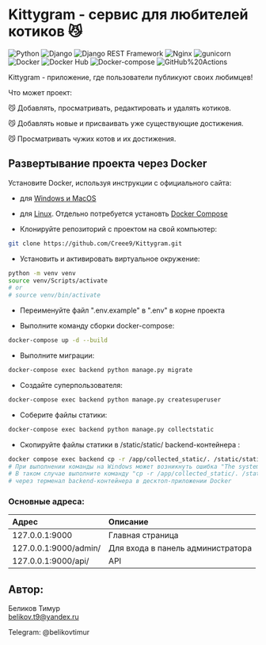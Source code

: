 # Kittygram - сервис для любителей котиков 😼

![Python](https://img.shields.io/badge/-Python-464646?style=flat&logo=Python&logoColor=56C0C0&color=008080)
![Django](https://img.shields.io/badge/-Django-464646?style=flat&logo=Django&logoColor=56C0C0&color=008080)
![Django REST Framework](https://img.shields.io/badge/-Django%20REST%20Framework-464646?style=flat&logo=Django%20REST%20Framework&logoColor=56C0C0&color=008080)
![Nginx](https://img.shields.io/badge/-NGINX-464646?style=flat&logo=NGINX&logoColor=56C0C0&color=008080)
![gunicorn](https://img.shields.io/badge/-gunicorn-464646?style=flat&logo=gunicorn&logoColor=56C0C0&color=008080)
![Docker](https://img.shields.io/badge/-Docker-464646?style=flat&logo=Docker&logoColor=56C0C0&color=008080)
![Docker Hub](https://img.shields.io/badge/-Docker%20Hub-464646?style=flat&logo=Docker&logoColor=56C0C0&color=008080)
![Docker-compose](https://img.shields.io/badge/-Docker%20compose-464646?style=flat&logo=Docker&logoColor=56C0C0&color=008080)
![GitHub%20Actions](https://img.shields.io/badge/-GitHub%20Actions-464646?style=flat&logo=GitHub%20actions&logoColor=56C0C0&color=008080)


Kittygram - приложение, где пользователи публикуют своих любимцев!


Что может проект:

😼 Добавлять, просматривать, редактировать и удалять котиков.

😼 Добавлять новые и присваивать уже существующие достижения. 

😼 Просматривать чужих котов и их достижения.

## Развертывание проекта через Docker

Установите Docker, используя инструкции с официального сайта:
- для [Windows и MacOS](https://www.docker.com/products/docker-desktop)
- для [Linux](https://docs.docker.com/engine/install/ubuntu/). Отдельно потребуется установть [Docker Compose](https://docs.docker.com/compose/install/)

- Клонируйте репозиторий с проектом на свой компьютер:
```bash
git clone https://github.com/Creee9/Kittygram.git
```

- Установить и активировать виртуальное окружение:
```bash
python -m venv venv
source venv/Scripts/activate
# or
# source venv/bin/activate
```

- Переименуйте файл ".env.example" в ".env" в корне проекта

- Выполните команду сборки docker-compose:
```bash
docker-compose up -d --build
```

- Выполните миграции:
```bash
docker-compose exec backend python manage.py migrate
```

- Создайте суперпользователя:
```bash
docker-compose exec backend python manage.py createsuperuser
```

- Соберите файлы статики:
```bash
docker-compose exec backend python manage.py collectstatic
```

- Скопируйте файлы статики в /static/static/ backend-контейнера :
```bash
docker compose exec backend cp -r /app/collected_static/. /static/static/
# При выполнении команды на Windows может возникнуть ошибка "The system cannot find the file specified"
# В таком случае выполните команду "cp -r /app/collected_static/. /static/static/"
# через терменал backend-контейнера в десктоп-приложении Docker
```


### Основные адреса: 
| Адрес                 | Описание |
|:----------------------|:---------|
| 127.0.0.1:9000            | Главная страница |
| 127.0.0.1:9000/admin/     | Для входа в панель администратора |
| 127.0.0.1:9000/api/       | API |


## Автор:
Беликов Тимур<br>
belikov.t9@yandex.ru

Telegram: @belikovtimur

